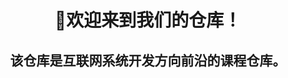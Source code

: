 <div align="center">
    <h1>
        🤭欢迎来到我们的仓库！
    </h1>
    <h2>
        该仓库是互联网系统开发方向前沿的课程仓库。
    </h2>
</div>

